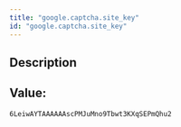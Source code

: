 ```yaml
---
title: "google.captcha.site_key"
id: "google.captcha.site_key"
---
```

## Description



## Value: 
```
6LeiwAYTAAAAAAscPMJuMno9Tbwt3KXqSEPmQhu2
```